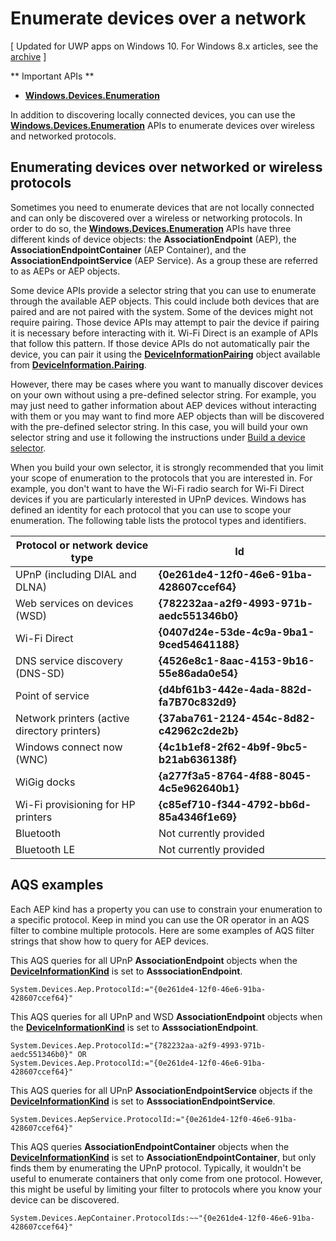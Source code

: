 # Enumerate devices over a network

\[ Updated for UWP apps on Windows 10. For Windows 8.x articles, see the [archive](http://go.microsoft.com/fwlink/p/?linkid=619132) \]


** Important APIs **

-   [**Windows.Devices.Enumeration**](https://msdn.microsoft.com/library/windows/apps/BR225459)

In addition to discovering locally connected devices, you can use the [**Windows.Devices.Enumeration**](https://msdn.microsoft.com/library/windows/apps/BR225459) APIs to enumerate devices over wireless and networked protocols.

## Enumerating devices over networked or wireless protocols

Sometimes you need to enumerate devices that are not locally connected and can only be discovered over a wireless or networking protocols. In order to do so, the [**Windows.Devices.Enumeration**](https://msdn.microsoft.com/library/windows/apps/BR225459) APIs have three different kinds of device objects: the **AssociationEndpoint** (AEP), the **AssociationEndpointContainer** (AEP Container), and the **AssociationEndpointService** (AEP Service). As a group these are referred to as AEPs or AEP objects.

Some device APIs provide a selector string that you can use to enumerate through the available AEP objects. This could include both devices that are paired and are not paired with the system. Some of the devices might not require pairing. Those device APIs may attempt to pair the device if pairing it is necessary before interacting with it. Wi-Fi Direct is an example of APIs that follow this pattern. If those device APIs do not automatically pair the device, you can pair it using the [**DeviceInformationPairing**](https://msdn.microsoft.com/library/windows/apps/Mt168396) object available from [**DeviceInformation.Pairing**](https://msdn.microsoft.com/library/windows/apps/Dn705960).

However, there may be cases where you want to manually discover devices on your own without using a pre-defined selector string. For example, you may just need to gather information about AEP devices without interacting with them or you may want to find more AEP objects than will be discovered with the pre-defined selector string. In this case, you will build your own selector string and use it following the instructions under [Build a device selector](build-a-device-selector.md).

When you build your own selector, it is strongly recommended that you limit your scope of enumeration to the protocols that you are interested in. For example, you don't want to have the Wi-Fi radio search for Wi-Fi Direct devices if you are particularly interested in UPnP devices. Windows has defined an identity for each protocol that you can use to scope your enumeration. The following table lists the protocol types and identifiers.

| Protocol or network device type              | Id                                         |
|----------------------------------------------|--------------------------------------------|
| UPnP (including DIAL and DLNA)               | **{0e261de4-12f0-46e6-91ba-428607ccef64}** |
| Web services on devices (WSD)                | **{782232aa-a2f9-4993-971b-aedc551346b0}** |
| Wi-Fi Direct                                 | **{0407d24e-53de-4c9a-9ba1-9ced54641188}** |
| DNS service discovery (DNS-SD)               | **{4526e8c1-8aac-4153-9b16-55e86ada0e54}** |
| Point of service                             | **{d4bf61b3-442e-4ada-882d-fa7B70c832d9}** |
| Network printers (active directory printers) | **{37aba761-2124-454c-8d82-c42962c2de2b}** |
| Windows connect now (WNC)                    | **{4c1b1ef8-2f62-4b9f-9bc5-b21ab636138f}** |
| WiGig docks                                  | **{a277f3a5-8764-4f88-8045-4c5e962640b1}** |
| Wi-Fi provisioning for HP printers           | **{c85ef710-f344-4792-bb6d-85a4346f1e69}** |
| Bluetooth                                    | Not currently provided                     |
| Bluetooth LE                                 | Not currently provided                     |

 

## AQS examples

Each AEP kind has a property you can use to constrain your enumeration to a specific protocol. Keep in mind you can use the OR operator in an AQS filter to combine multiple protocols. Here are some examples of AQS filter strings that show how to query for AEP devices.

This AQS queries for all UPnP **AssociationEndpoint** objects when the [**DeviceInformationKind**](https://msdn.microsoft.com/library/windows/apps/Dn948991) is set to **AsssociationEndpoint**.

``` syntax
System.Devices.Aep.ProtocolId:="{0e261de4-12f0-46e6-91ba-428607ccef64}"
```

This AQS queries for all UPnP and WSD **AssociationEndpoint** objects when the [**DeviceInformationKind**](https://msdn.microsoft.com/library/windows/apps/Dn948991) is set to **AsssociationEndpoint**.

``` syntax
System.Devices.Aep.ProtocolId:="{782232aa-a2f9-4993-971b-aedc551346b0}" OR 
System.Devices.Aep.ProtocolId:="{0e261de4-12f0-46e6-91ba-428607ccef64}"
```

This AQS queries for all UPnP **AssociationEndpointService** objects if the [**DeviceInformationKind**](https://msdn.microsoft.com/library/windows/apps/Dn948991) is set to **AsssociationEndpointService**.

``` syntax
System.Devices.AepService.ProtocolId:="{0e261de4-12f0-46e6-91ba-428607ccef64}"
```

This AQS queries **AssociationEndpointContainer** objects when the [**DeviceInformationKind**](https://msdn.microsoft.com/library/windows/apps/Dn948991) is set to **AssociationEndpointContainer**, but only finds them by enumerating the UPnP protocol. Typically, it wouldn't be useful to enumerate containers that only come from one protocol. However, this might be useful by limiting your filter to protocols where you know your device can be discovered.

``` syntax
System.Devices.AepContainer.ProtocolIds:~~"{0e261de4-12f0-46e6-91ba-428607ccef64}"
```

 

 





<!--HONumber=Mar16_HO2-->


